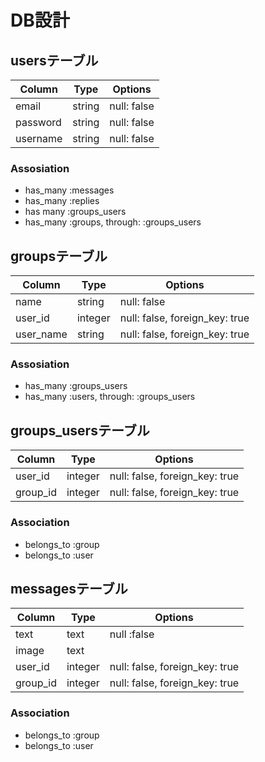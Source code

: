 # DB設計

## usersテーブル
|Column|Type|Options|
|------|----|-------|
|email|string|null: false|
|password|string|null: false|
|username|string|null: false|
### Assosiation
- has_many :messages
- has_many :replies
- has many :groups_users
- has_many :groups, through:  :groups_users

## groupsテーブル
Column|Type|Options|
|------|----|-------|
|name|string|null: false|
|user_id|integer|null: false, foreign_key: true|
|user_name|string|null: false, foreign_key: true|
### Assosiation
- has_many :groups_users
- has_many :users, through: :groups_users

## groups_usersテーブル
|Column|Type|Options|
|------|----|-------|
|user_id|integer|null: false, foreign_key: true|
|group_id|integer|null: false, foreign_key: true|

### Association
- belongs_to :group
- belongs_to :user

## messagesテーブル
|Column|Type|Options|
|------|----|-------|
|text|text|null :false|
|image|text||
|user_id|integer|null: false, foreign_key: true|
|group_id|integer|null: false, foreign_key: true|

### Association
- belongs_to :group
- belongs_to :user
